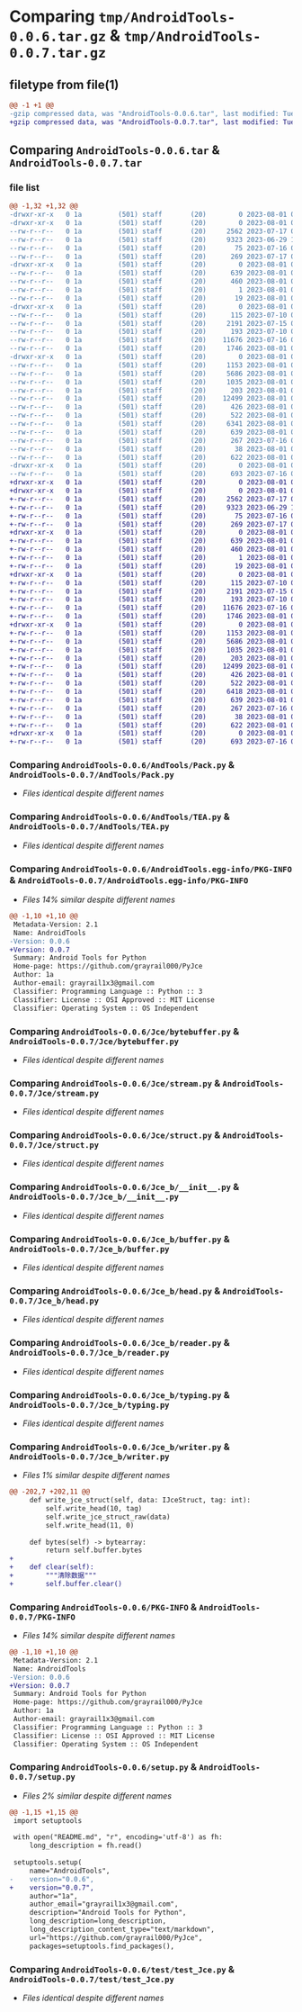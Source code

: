 # Comparing `tmp/AndroidTools-0.0.6.tar.gz` & `tmp/AndroidTools-0.0.7.tar.gz`

## filetype from file(1)

```diff
@@ -1 +1 @@
-gzip compressed data, was "AndroidTools-0.0.6.tar", last modified: Tue Aug  1 08:53:06 2023, max compression
+gzip compressed data, was "AndroidTools-0.0.7.tar", last modified: Tue Aug  1 09:50:43 2023, max compression
```

## Comparing `AndroidTools-0.0.6.tar` & `AndroidTools-0.0.7.tar`

### file list

```diff
@@ -1,32 +1,32 @@
-drwxr-xr-x   0 1a         (501) staff       (20)        0 2023-08-01 08:53:06.701292 AndroidTools-0.0.6/
-drwxr-xr-x   0 1a         (501) staff       (20)        0 2023-08-01 08:53:06.696623 AndroidTools-0.0.6/AndTools/
--rw-r--r--   0 1a         (501) staff       (20)     2562 2023-07-17 08:59:51.000000 AndroidTools-0.0.6/AndTools/Pack.py
--rw-r--r--   0 1a         (501) staff       (20)     9323 2023-06-29 11:17:00.000000 AndroidTools-0.0.6/AndTools/TEA.py
--rw-r--r--   0 1a         (501) staff       (20)       75 2023-07-16 08:46:39.000000 AndroidTools-0.0.6/AndTools/__init__.py
--rw-r--r--   0 1a         (501) staff       (20)      269 2023-07-17 08:24:35.000000 AndroidTools-0.0.6/AndTools/byte_.py
-drwxr-xr-x   0 1a         (501) staff       (20)        0 2023-08-01 08:53:06.697450 AndroidTools-0.0.6/AndroidTools.egg-info/
--rw-r--r--   0 1a         (501) staff       (20)      639 2023-08-01 08:53:06.000000 AndroidTools-0.0.6/AndroidTools.egg-info/PKG-INFO
--rw-r--r--   0 1a         (501) staff       (20)      460 2023-08-01 08:53:06.000000 AndroidTools-0.0.6/AndroidTools.egg-info/SOURCES.txt
--rw-r--r--   0 1a         (501) staff       (20)        1 2023-08-01 08:53:06.000000 AndroidTools-0.0.6/AndroidTools.egg-info/dependency_links.txt
--rw-r--r--   0 1a         (501) staff       (20)       19 2023-08-01 08:53:06.000000 AndroidTools-0.0.6/AndroidTools.egg-info/top_level.txt
-drwxr-xr-x   0 1a         (501) staff       (20)        0 2023-08-01 08:53:06.698599 AndroidTools-0.0.6/Jce/
--rw-r--r--   0 1a         (501) staff       (20)      115 2023-07-10 08:50:41.000000 AndroidTools-0.0.6/Jce/__init__.py
--rw-r--r--   0 1a         (501) staff       (20)     2191 2023-07-15 07:24:55.000000 AndroidTools-0.0.6/Jce/bytebuffer.py
--rw-r--r--   0 1a         (501) staff       (20)      193 2023-07-10 08:50:41.000000 AndroidTools-0.0.6/Jce/exception.py
--rw-r--r--   0 1a         (501) staff       (20)    11676 2023-07-16 08:28:14.000000 AndroidTools-0.0.6/Jce/stream.py
--rw-r--r--   0 1a         (501) staff       (20)     1746 2023-08-01 06:13:47.000000 AndroidTools-0.0.6/Jce/struct.py
-drwxr-xr-x   0 1a         (501) staff       (20)        0 2023-08-01 08:53:06.700563 AndroidTools-0.0.6/Jce_b/
--rw-r--r--   0 1a         (501) staff       (20)     1153 2023-08-01 06:18:45.000000 AndroidTools-0.0.6/Jce_b/__init__.py
--rw-r--r--   0 1a         (501) staff       (20)     5686 2023-08-01 05:44:52.000000 AndroidTools-0.0.6/Jce_b/buffer.py
--rw-r--r--   0 1a         (501) staff       (20)     1035 2023-08-01 05:44:52.000000 AndroidTools-0.0.6/Jce_b/head.py
--rw-r--r--   0 1a         (501) staff       (20)      203 2023-08-01 06:44:28.000000 AndroidTools-0.0.6/Jce_b/jcetypes.py
--rw-r--r--   0 1a         (501) staff       (20)    12499 2023-08-01 05:44:52.000000 AndroidTools-0.0.6/Jce_b/reader.py
--rw-r--r--   0 1a         (501) staff       (20)      426 2023-08-01 05:44:52.000000 AndroidTools-0.0.6/Jce_b/struct.py
--rw-r--r--   0 1a         (501) staff       (20)      522 2023-08-01 05:44:52.000000 AndroidTools-0.0.6/Jce_b/typing.py
--rw-r--r--   0 1a         (501) staff       (20)     6341 2023-08-01 06:18:45.000000 AndroidTools-0.0.6/Jce_b/writer.py
--rw-r--r--   0 1a         (501) staff       (20)      639 2023-08-01 08:53:06.701166 AndroidTools-0.0.6/PKG-INFO
--rw-r--r--   0 1a         (501) staff       (20)      267 2023-07-16 09:28:20.000000 AndroidTools-0.0.6/README.md
--rw-r--r--   0 1a         (501) staff       (20)       38 2023-08-01 08:53:06.701338 AndroidTools-0.0.6/setup.cfg
--rw-r--r--   0 1a         (501) staff       (20)      622 2023-08-01 08:53:06.000000 AndroidTools-0.0.6/setup.py
-drwxr-xr-x   0 1a         (501) staff       (20)        0 2023-08-01 08:53:06.700858 AndroidTools-0.0.6/test/
--rw-r--r--   0 1a         (501) staff       (20)      693 2023-07-16 08:31:43.000000 AndroidTools-0.0.6/test/test_Jce.py
+drwxr-xr-x   0 1a         (501) staff       (20)        0 2023-08-01 09:50:43.384528 AndroidTools-0.0.7/
+drwxr-xr-x   0 1a         (501) staff       (20)        0 2023-08-01 09:50:43.379140 AndroidTools-0.0.7/AndTools/
+-rw-r--r--   0 1a         (501) staff       (20)     2562 2023-07-17 08:59:51.000000 AndroidTools-0.0.7/AndTools/Pack.py
+-rw-r--r--   0 1a         (501) staff       (20)     9323 2023-06-29 11:17:00.000000 AndroidTools-0.0.7/AndTools/TEA.py
+-rw-r--r--   0 1a         (501) staff       (20)       75 2023-07-16 08:46:39.000000 AndroidTools-0.0.7/AndTools/__init__.py
+-rw-r--r--   0 1a         (501) staff       (20)      269 2023-07-17 08:24:35.000000 AndroidTools-0.0.7/AndTools/byte_.py
+drwxr-xr-x   0 1a         (501) staff       (20)        0 2023-08-01 09:50:43.379960 AndroidTools-0.0.7/AndroidTools.egg-info/
+-rw-r--r--   0 1a         (501) staff       (20)      639 2023-08-01 09:50:43.000000 AndroidTools-0.0.7/AndroidTools.egg-info/PKG-INFO
+-rw-r--r--   0 1a         (501) staff       (20)      460 2023-08-01 09:50:43.000000 AndroidTools-0.0.7/AndroidTools.egg-info/SOURCES.txt
+-rw-r--r--   0 1a         (501) staff       (20)        1 2023-08-01 09:50:43.000000 AndroidTools-0.0.7/AndroidTools.egg-info/dependency_links.txt
+-rw-r--r--   0 1a         (501) staff       (20)       19 2023-08-01 09:50:43.000000 AndroidTools-0.0.7/AndroidTools.egg-info/top_level.txt
+drwxr-xr-x   0 1a         (501) staff       (20)        0 2023-08-01 09:50:43.381247 AndroidTools-0.0.7/Jce/
+-rw-r--r--   0 1a         (501) staff       (20)      115 2023-07-10 08:50:41.000000 AndroidTools-0.0.7/Jce/__init__.py
+-rw-r--r--   0 1a         (501) staff       (20)     2191 2023-07-15 07:24:55.000000 AndroidTools-0.0.7/Jce/bytebuffer.py
+-rw-r--r--   0 1a         (501) staff       (20)      193 2023-07-10 08:50:41.000000 AndroidTools-0.0.7/Jce/exception.py
+-rw-r--r--   0 1a         (501) staff       (20)    11676 2023-07-16 08:28:14.000000 AndroidTools-0.0.7/Jce/stream.py
+-rw-r--r--   0 1a         (501) staff       (20)     1746 2023-08-01 06:13:47.000000 AndroidTools-0.0.7/Jce/struct.py
+drwxr-xr-x   0 1a         (501) staff       (20)        0 2023-08-01 09:50:43.383680 AndroidTools-0.0.7/Jce_b/
+-rw-r--r--   0 1a         (501) staff       (20)     1153 2023-08-01 06:18:45.000000 AndroidTools-0.0.7/Jce_b/__init__.py
+-rw-r--r--   0 1a         (501) staff       (20)     5686 2023-08-01 05:44:52.000000 AndroidTools-0.0.7/Jce_b/buffer.py
+-rw-r--r--   0 1a         (501) staff       (20)     1035 2023-08-01 05:44:52.000000 AndroidTools-0.0.7/Jce_b/head.py
+-rw-r--r--   0 1a         (501) staff       (20)      203 2023-08-01 06:44:28.000000 AndroidTools-0.0.7/Jce_b/jcetypes.py
+-rw-r--r--   0 1a         (501) staff       (20)    12499 2023-08-01 05:44:52.000000 AndroidTools-0.0.7/Jce_b/reader.py
+-rw-r--r--   0 1a         (501) staff       (20)      426 2023-08-01 05:44:52.000000 AndroidTools-0.0.7/Jce_b/struct.py
+-rw-r--r--   0 1a         (501) staff       (20)      522 2023-08-01 05:44:52.000000 AndroidTools-0.0.7/Jce_b/typing.py
+-rw-r--r--   0 1a         (501) staff       (20)     6418 2023-08-01 09:50:27.000000 AndroidTools-0.0.7/Jce_b/writer.py
+-rw-r--r--   0 1a         (501) staff       (20)      639 2023-08-01 09:50:43.384294 AndroidTools-0.0.7/PKG-INFO
+-rw-r--r--   0 1a         (501) staff       (20)      267 2023-07-16 09:28:20.000000 AndroidTools-0.0.7/README.md
+-rw-r--r--   0 1a         (501) staff       (20)       38 2023-08-01 09:50:43.384577 AndroidTools-0.0.7/setup.cfg
+-rw-r--r--   0 1a         (501) staff       (20)      622 2023-08-01 09:50:40.000000 AndroidTools-0.0.7/setup.py
+drwxr-xr-x   0 1a         (501) staff       (20)        0 2023-08-01 09:50:43.383934 AndroidTools-0.0.7/test/
+-rw-r--r--   0 1a         (501) staff       (20)      693 2023-07-16 08:31:43.000000 AndroidTools-0.0.7/test/test_Jce.py
```

### Comparing `AndroidTools-0.0.6/AndTools/Pack.py` & `AndroidTools-0.0.7/AndTools/Pack.py`

 * *Files identical despite different names*

### Comparing `AndroidTools-0.0.6/AndTools/TEA.py` & `AndroidTools-0.0.7/AndTools/TEA.py`

 * *Files identical despite different names*

### Comparing `AndroidTools-0.0.6/AndroidTools.egg-info/PKG-INFO` & `AndroidTools-0.0.7/AndroidTools.egg-info/PKG-INFO`

 * *Files 14% similar despite different names*

```diff
@@ -1,10 +1,10 @@
 Metadata-Version: 2.1
 Name: AndroidTools
-Version: 0.0.6
+Version: 0.0.7
 Summary: Android Tools for Python
 Home-page: https://github.com/grayrail000/PyJce
 Author: 1a
 Author-email: grayrail1x3@gmail.com
 Classifier: Programming Language :: Python :: 3
 Classifier: License :: OSI Approved :: MIT License
 Classifier: Operating System :: OS Independent
```

### Comparing `AndroidTools-0.0.6/Jce/bytebuffer.py` & `AndroidTools-0.0.7/Jce/bytebuffer.py`

 * *Files identical despite different names*

### Comparing `AndroidTools-0.0.6/Jce/stream.py` & `AndroidTools-0.0.7/Jce/stream.py`

 * *Files identical despite different names*

### Comparing `AndroidTools-0.0.6/Jce/struct.py` & `AndroidTools-0.0.7/Jce/struct.py`

 * *Files identical despite different names*

### Comparing `AndroidTools-0.0.6/Jce_b/__init__.py` & `AndroidTools-0.0.7/Jce_b/__init__.py`

 * *Files identical despite different names*

### Comparing `AndroidTools-0.0.6/Jce_b/buffer.py` & `AndroidTools-0.0.7/Jce_b/buffer.py`

 * *Files identical despite different names*

### Comparing `AndroidTools-0.0.6/Jce_b/head.py` & `AndroidTools-0.0.7/Jce_b/head.py`

 * *Files identical despite different names*

### Comparing `AndroidTools-0.0.6/Jce_b/reader.py` & `AndroidTools-0.0.7/Jce_b/reader.py`

 * *Files identical despite different names*

### Comparing `AndroidTools-0.0.6/Jce_b/typing.py` & `AndroidTools-0.0.7/Jce_b/typing.py`

 * *Files identical despite different names*

### Comparing `AndroidTools-0.0.6/Jce_b/writer.py` & `AndroidTools-0.0.7/Jce_b/writer.py`

 * *Files 1% similar despite different names*

```diff
@@ -202,7 +202,11 @@
     def write_jce_struct(self, data: IJceStruct, tag: int):
         self.write_head(10, tag)
         self.write_jce_struct_raw(data)
         self.write_head(11, 0)
 
     def bytes(self) -> bytearray:
         return self.buffer.bytes
+
+    def clear(self):
+        """清除数据"""
+        self.buffer.clear()
```

### Comparing `AndroidTools-0.0.6/PKG-INFO` & `AndroidTools-0.0.7/PKG-INFO`

 * *Files 14% similar despite different names*

```diff
@@ -1,10 +1,10 @@
 Metadata-Version: 2.1
 Name: AndroidTools
-Version: 0.0.6
+Version: 0.0.7
 Summary: Android Tools for Python
 Home-page: https://github.com/grayrail000/PyJce
 Author: 1a
 Author-email: grayrail1x3@gmail.com
 Classifier: Programming Language :: Python :: 3
 Classifier: License :: OSI Approved :: MIT License
 Classifier: Operating System :: OS Independent
```

### Comparing `AndroidTools-0.0.6/setup.py` & `AndroidTools-0.0.7/setup.py`

 * *Files 2% similar despite different names*

```diff
@@ -1,15 +1,15 @@
 import setuptools
 
 with open("README.md", "r", encoding='utf-8') as fh:
     long_description = fh.read()
 
 setuptools.setup(
     name="AndroidTools",
-    version="0.0.6",
+    version="0.0.7",
     author="1a",
     author_email="grayrail1x3@gmail.com",
     description="Android Tools for Python",
     long_description=long_description,
     long_description_content_type="text/markdown",
     url="https://github.com/grayrail000/PyJce",
     packages=setuptools.find_packages(),
```

### Comparing `AndroidTools-0.0.6/test/test_Jce.py` & `AndroidTools-0.0.7/test/test_Jce.py`

 * *Files identical despite different names*

